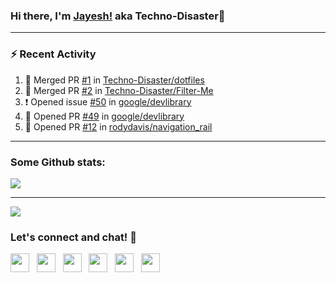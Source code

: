 ### Hi there, I'm [Jayesh!](https://technodisaster.wtf) aka Techno-Disaster👋


---

### :zap: Recent Activity

<!--START_SECTION:activity-->
1. 🎉 Merged PR [#1](https://github.com//Techno-Disaster/dotfiles/pull/1) in [Techno-Disaster/dotfiles](https://github.com//Techno-Disaster/dotfiles)
2. 🎉 Merged PR [#2](https://github.com//Techno-Disaster/Filter-Me/pull/2) in [Techno-Disaster/Filter-Me](https://github.com//Techno-Disaster/Filter-Me)
3. ❗️ Opened issue [#50](https://github.com//google/devlibrary/issues/50) in [google/devlibrary](https://github.com//google/devlibrary)
4. 💪 Opened PR [#49](https://github.com//google/devlibrary/pull/49) in [google/devlibrary](https://github.com//google/devlibrary)
5. 💪 Opened PR [#12](https://github.com//rodydavis/navigation_rail/pull/12) in [rodydavis/navigation_rail](https://github.com//rodydavis/navigation_rail)
<!--END_SECTION:activity-->

---

### Some Github stats:

<a href="https://github.com/anuraghazra/github-readme-stats">
  <img align="center" src="https://github-readme-stats.vercel.app/api?username=Techno-Disaster&include_all_commits=false&count_private=true&show_icons=true&icon_color=f3437a&bg_color=30,f2ffe6,e6ffff" />
</a>

---

![](https://komarev.com/ghpvc/?username=Techno-Disaster)


### Let's connect and chat! :incoming_envelope:

<p>
 <a href="https://gitlab.com/Techno-Disaster"><img height="30" src="https://img.shields.io/badge/gitlab-FCA121.svg??&style=for-the-badge&logo=gitlab"></a>&nbsp;&nbsp;
<a href="https://twitter.com/techno_disaster"><img height="30" src="https://img.shields.io/badge/twitter-%231DA1F2.svg?&style=for-the-badge&logo=twitter&logoColor=white"></a>&nbsp;&nbsp;
<a href="https://www.instagram.com/techno_disaster"><img height="30" src="https://img.shields.io/badge/instagram-C13584.svg?&style=for-the-badge&logo=instagram&logoColor=white"></a>&nbsp;&nbsp;
<a href="mailto:nirvejayesh@gmail.com"><img height="30" src="https://img.shields.io/badge/gmail-c14438?&style=for-the-badge&logo=gmail&logoColor=white"></a>&nbsp;&nbsp;
<a href="https://t.me/techno_disaster"><img height="30" src="https://img.shields.io/badge/telegram-blue?&style=for-the-badge&logo=telegram&logoColor=white" /></a>&nbsp;&nbsp;
<a href="https://www.linkedin.com/in/techno-disaster/"><img height="30" src="https://img.shields.io/badge/linkedin-blue.svg?&style=for-the-badge&logo=linkedin&logoColor=white"></a>&nbsp;&nbsp;

</p>
